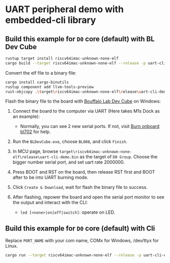 # UART peripheral demo with embedded-cli library

## Build this example for `D0` core (default) with BL Dev Cube

```bash
rustup target install riscv64imac-unknown-none-elf
cargo build --target riscv64imac-unknown-none-elf --release -p uart-cli-demo
```

Convert the elf file to a binary file:

```bash
cargo install cargo-binutils
rustup component add llvm-tools-preview
rust-objcopy .\target\riscv64imac-unknown-none-elf\release\uart-cli-demo -O binary .\target\riscv64imac-unknown-none-elf\release\uart-cli-demo.bin
```

Flash the binary file to the board with [Bouffalo Lab Dev Cube](https://dev.bouffalolab.com/download) on Windows:

1. Connect the board to the computer via UART (Here takes M1s Dock as an example):
    - Normally, you can see 2 new serial ports. If not, visit [Burn onboard bl702](https://wiki.sipeed.com/hardware/en/maix/m1s/other/start.html#Burn-onboard-bl702) for help.
  
2. Run the `BLDevCube.exe`, choose `BL808`, and click `Finish`.

3. In MCU page, browse `target\riscv64imac-unknown-none-elf\release\uart-cli-demo.bin` as the target of `D0 Group`. Choose the bigger number serial port, and set uart rate 2000000.

4. Press BOOT and RST on the board, then release RST first and BOOT after to be into UART burning mode.

5. Click `Create & Download`, wait for flash the binary file to success.

6. After flashing, repower the board and open the serial port monitor to see the output and interact with the CLI:
    - `led [<none>|on|off|switch]`: operate on LED.

## Build this example for `D0` core (default) with Cli

Replace `PORT_NAME` with your com name, COMx for Windows, /dev/ttyx for Linux.

```bash
cargo run --target riscv64imac-unknown-none-elf --release -p uart-cli-demo -- --port PORT_NAME
```
